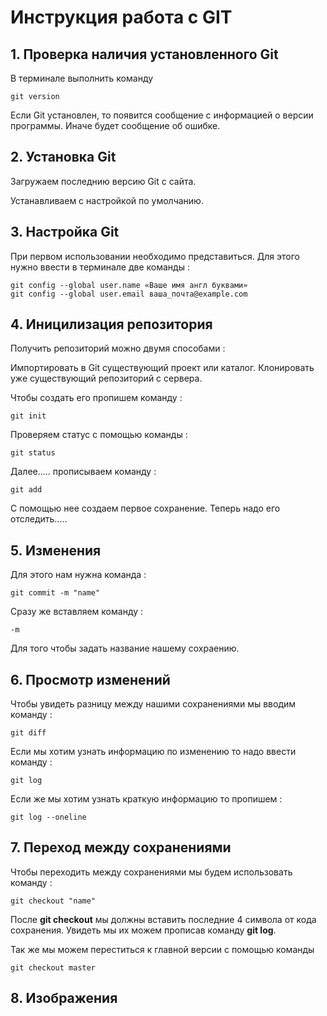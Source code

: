 # Инструкция работа с GIT

## 1. Проверка наличия установленного Git

В терминале выполнить команду

```
git version
```

Если Git установлен, то появится сообщение с информацией о версии программы. Иначе будет сообщение об ошибке.

## 2. Установка Git

Загружаем последнию версию Git с сайта.

Устанавливаем с настройкой по умолчанию.

## 3. Настройка Git

При первом использовании необходимо представиться. Для этого нужно ввести в терминале две команды :

```
git config --global user.name «Ваше имя англ буквами»
git config --global user.email ваша_почта@example.com
```

## 4. Иницилизация репозитория

Получить репозиторий можно двумя способами :

Импортировать в Git существующий проект или каталог.
Клонировать уже существующий репозиторий с сервера.

Чтобы создать его пропишем команду  :

```
git init
```

Проверяем статус  с помощью команды :

```
git status
```

Далее..... прописываем команду :

```
git add
```

C помощью нее создаем первое сохранение. Теперь  надо его отследить.....

## 5. Изменения

Для этого нам нужна команда :

```
git commit -m "name"
```

Сразу же вставляем команду :

```
-m
```

Для того чтобы задать название нашему сохраению.

## 6. Просмотр изменений

Чтобы увидеть разницу между нашими сохранениями мы вводим команду :

```
git diff
```

Если мы хотим узнать информацию по изменению то надо ввести команду  :

```
git log
```

Если же мы хотим узнать краткую информацию то пропишем :

```
git log --oneline
```

## 7. Переход между сохранениями

Чтобы переходить между сохранениями мы будем использовать команду :

```
git checkout "name"
```

После **git checkout** мы должны вставить последние 4 символа от кода сохранения. Увидеть мы их можем прописав команду **git log**.

Так же мы можем переститься к главной версии с помощью команды

```
git checkout master
```

## 8. Изображения
